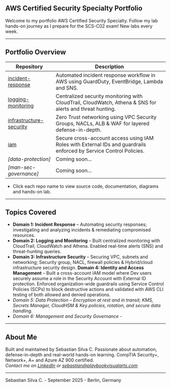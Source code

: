 ## AWS Certified Security Specialty Portfolio

Welcome to my portfolio AWS Certified Security Specialty. Follow my lab hands-on journey as I prepare for the SCS-C02 exam! 
New labs every week.

---

## Portfolio Overview

| Repository                                                                              | Description                                                                                                              |
|-----------------------------------------------------------------------------------------|--------------------------------------------------------------------------------------------------------------------------
| [incident-response](https://github.com/AWS-CSS-Portfolio/incident-response)             | Automated incident response workflow in AWS using GuardDuty, EventBridge, Lambda and SNS.                               |
| [logging-monitoring](https://github.com/AWS-CSS-Portfolio/logging-monitoring)           | Centralized security monitoring with CloudTrail, CloudWatch, Athena & SNS for alerts and threat hunting.                |
| [infrastructure-security](https://github.com/AWS-CSS-Portfolio/infrastructure-security) | Zero Trust networking using VPC Security Groups, NACLs, ALB & WAF for layered defense-in-depth.                         |
| [iam](https://github.com/AWS-CSS-Portfolio/iam)                                         | Secure cross-account access using IAM Roles with External IDs and guardrails enforced by Service Control Policies.      |
| *[data-protection]*                                                                     | Coming soon...                                                                                                          |
| *[man-sec-governance]*                                                                  | Coming soon...                                                                                                          |

* Click each repo name to view source code, documentation, diagrams and hands-on lab.

---

## Topics Covered

- **Domain 1: Incident Response** – Automating security responses; investigating and analyzing incidents & remediating compromised resources.
- **Domain 2: Logging and Monitoring** – Built centralized monitoring with CloudTrail, CloudWatch and Athena. Enabled real-time alerts (SNS) and threat-hunting queries.
- **Domain 3: Infrastructure Security** – Securing VPC, subnets and networking; Security group, NACL, firewall policies & Hybrid/cloud infrastructure security design.
**Domain 4: Identity and Access Management** – Built a cross-account IAM model where Dev users securely assume a role in the Security Account with External ID protection. Enforced organization-wide guardrails using Service Control Policies (SCPs) to block destructive actions and validated with AWS CLI testing of both allowed and denied operations.
- *Domain 5: Data Protection – Encryption at rest and in transit; KMS, Secrets Manager, CloudHSM & Key policies, rotation, and secure data handling.*
- *Domain 6: Management and Security Governance -*

---

## About Me

Built and maintained by Sebastian Silva C. Passionate about automation, defense-in-depth and real-world hands-on learning. 
CompTIA Security+, Network+, A+ and Azure AZ 900 certified.   
*Contact me on [LinkedIn](https://www.linkedin.com/in/sebastiansilc) or [sebastian@playbookvisualarts.com](mailto:sebastian@playbookvisualarts.com)*

---

Sebastian Silva C. - September 2025 - Berlin, Germany

